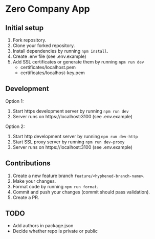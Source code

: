 # Zero Company App

## Initial setup

1. Fork repository.
2. Clone your forked repository.
3. Install dependencies by running `npm install`.
4. Create .env file (see .env.example)
5. Add SSL certificates or generate them by running `npm run dev`
   - certificates/localhost.pem
   - certificates/localhost-key.pem

## Development

Option 1:

1. Start https development server by running `npm run dev`
2. Server runs on https://localhost:3100 (see .env.example)

Option 2:

1. Start http development server by running `npm run dev-http`
2. Start SSL proxy server by running `npm run dev-proxy`
3. Server runs on https://localhost:3100 (see .env.example)

## Contributions

1. Create a new feature branch `feature/<hyphened-branch-name>`.
2. Make your changes.
3. Format code by running `npm run format`.
4. Commit and push your changes (commit should pass validation).
5. Create a PR.

## TODO

- Add authors in package.json
- Decide whether repo is private or public
